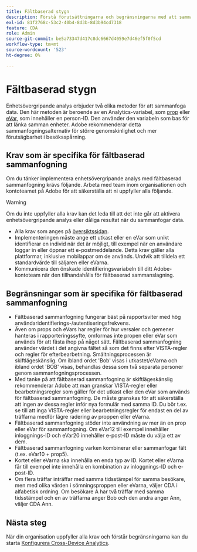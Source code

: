 ```yaml
---
title: Fältbaserad stygn
description: Förstå förutsättningarna och begränsningarna med att sammanfoga data med fältbaserad sammanfogning.
exl-id: 81f2768c-53c2-40b4-8d3b-8d3b94cd7318
feature: CDA
role: Admin
source-git-commit: be5a73347d417c8dc6667d4059e7d46ef5f0f5cd
workflow-type: tm+mt
source-wordcount: '523'
ht-degree: 0%

---
```


# Fältbaserad stygn

Enhetsövergripande analys erbjuder två olika metoder för att sammanfoga data. Den här metoden är beroende av en Analytics-variabel, som [prop](/help/implement/vars/page-vars/prop.md) eller [eVar](/help/implement/vars/page-vars/evar.md), som innehåller en person-ID. Den använder den variabeln som bas för att länka samman enheter. Adobe rekommenderar detta sammanfogningsalternativ för större genomskinlighet och mer förutsägbarhet i besöksspårning.

## Krav som är specifika för fältbaserad sammanfogning

Om du tänker implementera enhetsövergripande analys med fältbaserad sammanfogning krävs följande. Arbeta med team inom organisationen och kontoteamet på Adobe för att säkerställa att ni uppfyller alla följande.

>[!WARNING]
>
>Om du inte uppfyller alla krav kan det leda till att det inte går att aktivera enhetsövergripande analys eller dåliga resultat när du sammanfogar data.

* Alla krav som anges på [översiktssidan](overview.md).
* Implementeringen måste ange ett utkast eller en eVar som unikt identifierar en individ när det är möjligt, till exempel när en användare loggar in eller öppnar ett e-postmeddelande. Detta krav gäller alla plattformar, inklusive mobilappar om de används. Undvik att tilldela ett standardvärde till säljaren eller eVarna.
* Kommunicera den önskade identifieringsvariabeln till ditt Adobe-kontoteam när den tillhandahålls för fältbaserad sammanslagning.

## Begränsningar som är specifika för fältbaserad sammanfogning

* Fältbaserad sammanfogning fungerar bäst på rapportsviter med hög användaridentifierings-/autentiseringsfrekvens.
* Även om props och eVars har regler för hur versaler och gemener hanteras i rapporteringssyfte, omformas inte propen eller eVar som används för att fästa ihop på något sätt. Fältbaserad sammanfogning använder värdet i det angivna fältet så som det finns efter VISTA-regler och regler för efterbearbetning. Smältningsprocessen är skiftlägeskänslig. Om ibland ordet &#39;Bob&#39; visas i utkastet/eVarna och ibland ordet &#39;BOB&#39; visas, behandlas dessa som två separata personer genom sammanfogningsprocessen.
* Med tanke på att fältbaserad sammanfogning är skiftlägeskänslig rekommenderar Adobe att man granskar VISTA-regler eller bearbetningsregler som gäller för det utkast eller den eVar som används för fältbaserad sammanfogning. De måste granskas för att säkerställa att ingen av dessa regler inför nya formulär med samma ID. Du bör t.ex. se till att inga VISTA-regler eller bearbetningsregler för endast en del av träffarna medför lägre radering av proppen eller eVarna.
* Fältbaserad sammanfogning stöder inte användning av mer än en prop eller eVar för sammanfogning. Om eVar12 till exempel innehåller inloggnings-ID och eVar20 innehåller e-post-ID måste du välja ett av dem.
* Fältbaserad sammanfogning varken kombinerar eller sammanfogar fält (t.ex. eVar10 + prop5).
* Kortet eller eVarna ska innehålla en enda typ av ID. Kortet eller eVarna får till exempel inte innehålla en kombination av inloggnings-ID och e-post-ID.
* Om flera träffar inträffar med samma tidsstämpel för samma besökare, men med olika värden i sömningsproppen eller eVarna, väljer CDA i alfabetisk ordning. Om besökare A har två träffar med samma tidsstämpel och en av träffarna anger Bob och den andra anger Ann, väljer CDA Ann.


## Nästa steg

När din organisation uppfyller alla krav och förstår begränsningarna kan du starta [Konfigurera Cross-Device Analytics](setup.md).
